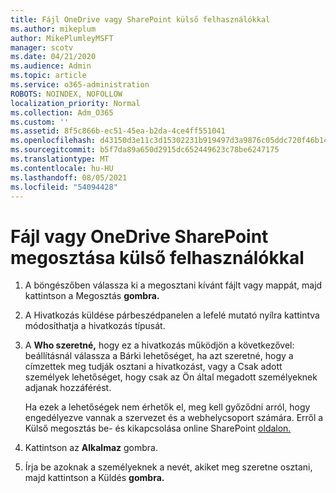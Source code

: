 ```yaml
---
title: Fájl OneDrive vagy SharePoint külső felhasználókkal
ms.author: mikeplum
author: MikePlumleyMSFT
manager: scotv
ms.date: 04/21/2020
ms.audience: Admin
ms.topic: article
ms.service: o365-administration
ROBOTS: NOINDEX, NOFOLLOW
localization_priority: Normal
ms.collection: Adm_O365
ms.custom: ''
ms.assetid: 8f5c866b-ec51-45ea-b2da-4ce4ff551041
ms.openlocfilehash: d43150d3e11c3d15302231b919497d3a9876c05ddc720f46b1428d1f6f09eeb3
ms.sourcegitcommit: b5f7da89a650d2915dc652449623c78be6247175
ms.translationtype: MT
ms.contentlocale: hu-HU
ms.lasthandoff: 08/05/2021
ms.locfileid: "54094428"
---
```

# <a name="share-a-onedrive-or-sharepoint-file-or-folder-with-external-users"></a>Fájl vagy OneDrive SharePoint megosztása külső felhasználókkal

1. A böngészőben válassza ki a megosztani kívánt fájlt vagy mappát, majd kattintson a Megosztás **gombra.**
    
2. A Hivatkozás küldése párbeszédpanelen a lefelé mutató nyílra kattintva módosíthatja a hivatkozás típusát.
    
3. A **Who szeretné,** hogy ez a hivatkozás  működjön a következővel: beállításnál válassza a  Bárki lehetőséget, ha azt szeretné, hogy a címzettek meg tudják osztani a hivatkozást, vagy a Csak adott személyek lehetőséget, hogy csak az Ön által megadott személyeknek adjanak hozzáférést. 
    
    Ha ezek a lehetőségek nem érhetők el, meg kell győződni arról, hogy engedélyezve vannak a szervezet és a webhelycsoport számára. Erről a Külső megosztás be- és kikapcsolása online SharePoint [oldalon.](https://go.microsoft.com/fwlink/?linkid=866426)
    
4. Kattintson az **Alkalmaz** gombra.
    
5. Írja be azoknak a személyeknek a nevét, akiket meg szeretne osztani, majd kattintson a Küldés **gombra.**
    

